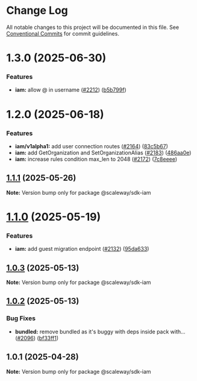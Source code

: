 # Change Log

All notable changes to this project will be documented in this file.
See [Conventional Commits](https://conventionalcommits.org) for commit guidelines.

# 1.3.0 (2025-06-30)

### Features

- **iam:** allow @ in username ([#2212](https://github.com/scaleway/scaleway-sdk-js/issues/2212)) ([b5b799f](https://github.com/scaleway/scaleway-sdk-js/commit/b5b799f074734a5adb9f80b458d7d9297779af3b))

# 1.2.0 (2025-06-18)

### Features

- **iam/v1alpha1:** add user connection routes ([#2164](https://github.com/scaleway/scaleway-sdk-js/issues/2164)) ([83c5b67](https://github.com/scaleway/scaleway-sdk-js/commit/83c5b67c89c37fb2c0b131abb38987e288f1d0dc))
- **iam:** add GetOrganization and SetOrganizationAlias ([#2183](https://github.com/scaleway/scaleway-sdk-js/issues/2183)) ([486aa0e](https://github.com/scaleway/scaleway-sdk-js/commit/486aa0edc08ab8a56e480611dc9c7da6b99b2668))
- **iam:** increase rules condition max_len to 2048 ([#2172](https://github.com/scaleway/scaleway-sdk-js/issues/2172)) ([7c8eeee](https://github.com/scaleway/scaleway-sdk-js/commit/7c8eeeeb5bc94ff0d115b7322f40ce4a48839df8))

## [1.1.1](https://github.com/scaleway/scaleway-sdk-js/compare/@scaleway/sdk-iam@1.1.0...@scaleway/sdk-iam@1.1.1) (2025-05-26)

**Note:** Version bump only for package @scaleway/sdk-iam

# [1.1.0](https://github.com/scaleway/scaleway-sdk-js/compare/@scaleway/sdk-iam@1.0.3...@scaleway/sdk-iam@1.1.0) (2025-05-19)

### Features

- **iam:** add guest migration endpoint ([#2132](https://github.com/scaleway/scaleway-sdk-js/issues/2132)) ([95da633](https://github.com/scaleway/scaleway-sdk-js/commit/95da6339fd169635dc54f26d409705a47777ccc6))

## [1.0.3](https://github.com/scaleway/scaleway-sdk-js/compare/@scaleway/sdk-iam@1.0.2...@scaleway/sdk-iam@1.0.3) (2025-05-13)

**Note:** Version bump only for package @scaleway/sdk-iam

## [1.0.2](https://github.com/scaleway/scaleway-sdk-js/compare/@scaleway/sdk-iam@1.0.1...@scaleway/sdk-iam@1.0.2) (2025-05-13)

### Bug Fixes

- **bundled:** remove bundled as it's buggy with deps inside pack with… ([#2096](https://github.com/scaleway/scaleway-sdk-js/issues/2096)) ([bf33ff1](https://github.com/scaleway/scaleway-sdk-js/commit/bf33ff1f9cdd951add94817dac27239c86ef5437))

## 1.0.1 (2025-04-28)

**Note:** Version bump only for package @scaleway/sdk-iam
